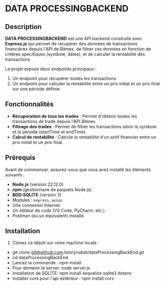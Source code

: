# DATA PROCESSINGBACKEND

## Description
**DATA PROCESSINGBACKEND** est une API backend construite avec **Express.js** qui permet de récupérer des données de transactions financières depuis l'API de Bitmex, de filtrer ces données en fonction de critères spécifiques (symbole, dates), et de calculer la rentabilité des transactions.

Le projet expose deux endpoints principaux :
1. Un endpoint pour récupérer toutes les transactions.
2. Un endpoint pour calculer la rentabilité entre un prix initial et un prix final sur une période définie.

## Fonctionnalités
- **Récupération de tous les trades** : Permet d'obtenir toutes les transactions de trade depuis l'API Bitmex.
- **Filtrage des trades** : Permet de filtrer les transactions selon le symbole et la période (startTime et endTime).
- **Calcul de rentabilité** : Calcule la rentabilité d'un actif financier entre un prix initial et un prix final.

## Prérequis
Avant de commencer, assurez-vous que vous avez installé les éléments suivants :
- **Node.js** (version 22.12.0)
- **npm** (gestionnaire de paquets Node.js)
- **BDD:SQLITE** (version 3)
- Modules : `express`, `axios`
- Une connexion Internet.
- Un éditeur de code (VS Code, PyCharm, etc.).
- Postman (ou un équivalent) installé.


## Installation
1. Clonez ce dépôt sur votre machine locale :
 -  git clone git@github.com:tsiorynobel/dataProcessingBackEnd.git  
 -  cd dataProcessingBackEnd
 -  Lancez la commande : npm install
 -  Pour demarer le server: node server.js
 -  Installation de SQLITE: npm install sequelize sqlite3 dotenv
 - Installer cors pour l'api extérieur : npm install cors


